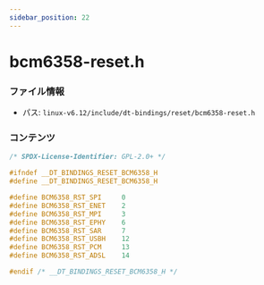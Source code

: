 ```yaml
---
sidebar_position: 22
---
```

# bcm6358-reset.h

### ファイル情報

- パス: `linux-v6.12/include/dt-bindings/reset/bcm6358-reset.h`

### コンテンツ

```h
/* SPDX-License-Identifier: GPL-2.0+ */

#ifndef __DT_BINDINGS_RESET_BCM6358_H
#define __DT_BINDINGS_RESET_BCM6358_H

#define BCM6358_RST_SPI		0
#define BCM6358_RST_ENET	2
#define BCM6358_RST_MPI		3
#define BCM6358_RST_EPHY	6
#define BCM6358_RST_SAR		7
#define BCM6358_RST_USBH	12
#define BCM6358_RST_PCM		13
#define BCM6358_RST_ADSL	14

#endif /* __DT_BINDINGS_RESET_BCM6358_H */

```
